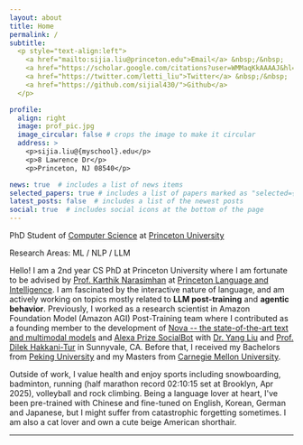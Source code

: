 ```yaml
---
layout: about
title: Home
permalink: /
subtitle: 
  <p style="text-align:left">
    <a href="mailto:sijia.liu@princeton.edu">Email</a> &nbsp;/&nbsp;
    <a href="https://scholar.google.com/citations?user=WMMaqKkAAAAJ&hl=en&oi=ao">Google Scholar</a> &nbsp;/&nbsp;
    <a href="https://twitter.com/letti_liu">Twitter</a> &nbsp;/&nbsp;
    <a href="https://github.com/sijial430/">Github</a>
  </p>

profile:
  align: right
  image: prof_pic.jpg
  image_circular: false # crops the image to make it circular
  address: >
    <p>sijia.liu@{myschool}.edu</p>
    <p>8 Lawrence Dr</p>
    <p>Princeton, NJ 08540</p>

news: true  # includes a list of news items
selected_papers: true # includes a list of papers marked as "selected={true}"
latest_posts: false  # includes a list of the newest posts
social: true  # includes social icons at the bottom of the page
---
```


PhD Student of <a href="https://www.cs.princeton.edu/">Computer Science</a> at <a href="https://www.princeton.edu/">Princeton University</a>

Research Areas: ML / NLP / LLM



Hello! I am a 2nd year CS PhD at Princeton University where I am fortunate to be advised by <a href="https://karthikncode.github.io/">Prof. Karthik Narasimhan</a> at <a href="https://pli.princeton.edu/">Princeton Language and Intelligence</a>. I am fascinated by the interactive nature of language, and am actively working on topics mostly related to **LLM post-training** and **agentic behavior**. Previously, I worked as a research scientist in Amazon Foundation Model (Amazon AGI) Post-Training team where I contributed as a founding member to the development of <a href="https://aws.amazon.com/ai/generative-ai/nova/">Nova -- the state-of-the-art text and multimodal models</a> and <a href="https://www.amazon.science/alexa-prize/socialbot-grand-challenge">Alexa Prize SocialBot</a> with <a href="https://scholar.google.com/citations?user=w90wOucAAAAJ&hl=en">Dr. Yang Liu</a> and <a href="https://siebelschool.illinois.edu/about/people/faculty/dilek">Prof. Dilek Hakkani-Tur</a> in Sunnyvale, CA. Before that, I received my Bachelors from <a href="https://english.pku.edu.cn/">Peking University</a> and my Masters from <a href="https://www.cmu.edu/dietrich/statistics-datascience/index.html">Carnegie Mellon University</a>.

Outside of work, I value health and enjoy sports including snowboarding, badminton, running (half marathon record 02:10:15 set at Brooklyn, Apr 2025), volleyball and rock climbing. Being a language lover at heart, I've been pre-trained with Chinese and fine-tuned on English, Korean, German and Japanese, but I might suffer from catastrophic forgetting sometimes. I am also a cat lover and own a cute beige American shorthair.

<!-- I am interested in entrepreneurship and arts, and have worked as a part-time scriptwriter/filmmaker at a non-profit movie studio which I co-founded in Seattle during the pandemic (check out our very first award-winning film <a href="https://www.startfilmstudio.org/production/first-time-filmmaker-archive/wedding-bells">Wedding Bells</a> where I was the lead writer).  -->
---
